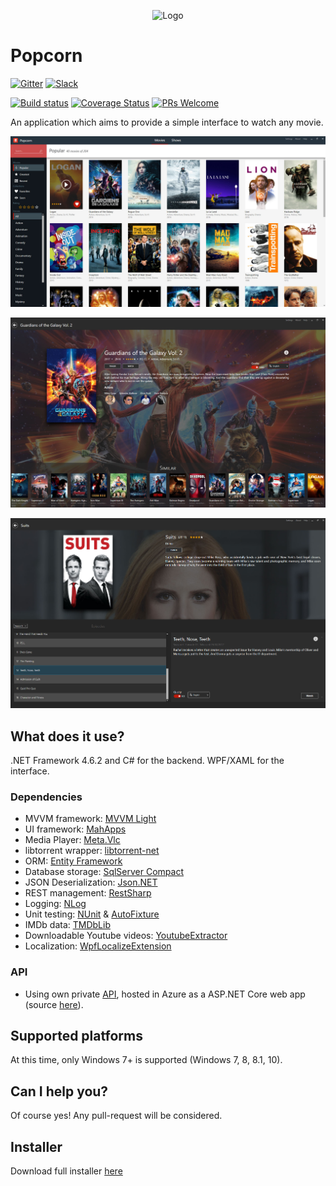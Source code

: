 <p align="center">
  <img src="https://raw.githubusercontent.com/bbougot/Popcorn/master/Popcorn/icon.ico" alt="Logo" />
</p>

# Popcorn

[![Gitter](https://img.shields.io/badge/Gitter-Join%20Chat-green.svg?style=flat-square)](https://gitter.im/popcorn-app/popcorn)
<a href="https://popcorn-slack.azurewebsites.net" target="_blank">
  <img alt="Slack" src="http://popcorn-slack.azurewebsites.net/badge.svg">
</a> 

[![Build status](https://ci.appveyor.com/api/projects/status/mjnfwck6otg9c5wj/branch/master?svg=true)](https://ci.appveyor.com/project/bbougot/popcorn/branch/master) 
[![Coverage Status](https://coveralls.io/repos/github/bbougot/Popcorn/badge.svg?branch=master)](https://coveralls.io/github/bbougot/Popcorn?branch=master) 
<a target="_blank" href="https://github.com/bbougot/Popcorn/pulls"><img src="https://img.shields.io/badge/PRs-welcome-brightgreen.svg" alt="PRs Welcome" /></a>

An application which aims to provide a simple interface to watch any movie.

![Screenshot1](https://github.com/bbougot/Popcorn/blob/master/Screenshots/Screen1.jpg)

![Screenshot2](https://github.com/bbougot/Popcorn/blob/master/Screenshots/Screen2.jpg)

![Screenshot3](https://github.com/bbougot/Popcorn/blob/master/Screenshots/Screen3.jpg)

## What does it use?
.NET Framework 4.6.2 and C# for the backend. WPF/XAML for the interface.

### Dependencies
* MVVM framework: [MVVM Light](https://mvvmlight.codeplex.com) 
* UI framework: [MahApps](https://github.com/MahApps/MahApps.Metro)
* Media Player: [Meta.Vlc](https://github.com/higankanshi/Meta.Vlc)
* libtorrent wrapper: [libtorrent-net](https://github.com/vktr/libtorrent-net)
* ORM: [Entity Framework](https://github.com/aspnet/EntityFramework)
* Database storage: [SqlServer Compact](https://www.nuget.org/packages/Microsoft.SqlServer.Compact/)
* JSON Deserialization: [Json.NET](https://github.com/JamesNK/Newtonsoft.Json)
* REST management: [RestSharp](https://github.com/restsharp/RestSharp)
* Logging: [NLog](https://github.com/NLog/NLog)
* Unit testing: [NUnit](https://github.com/nunit/nunit) & [AutoFixture](https://github.com/AutoFixture/AutoFixture)
* IMDb data: [TMDbLib](https://github.com/LordMike/TMDbLib/)
* Downloadable Youtube videos: [YoutubeExtractor](https://github.com/flagbug/YoutubeExtractor)
* Localization: [WpfLocalizeExtension](https://github.com/SeriousM/WPFLocalizationExtension)

### API
* Using own private [API](https://popcornapi.azurewebsites.net/), hosted in Azure as a ASP.NET Core web app (source [here](https://github.com/bbougot/PopcornApi)).

## Supported platforms
At this time, only Windows 7+ is supported (Windows 7, 8, 8.1, 10).

## Can I help you?
Of course yes! Any pull-request will be considered.

## Installer
Download full installer [here](https://github.com/bbougot/Popcorn/releases/download/v1.9.9/Setup.exe)
